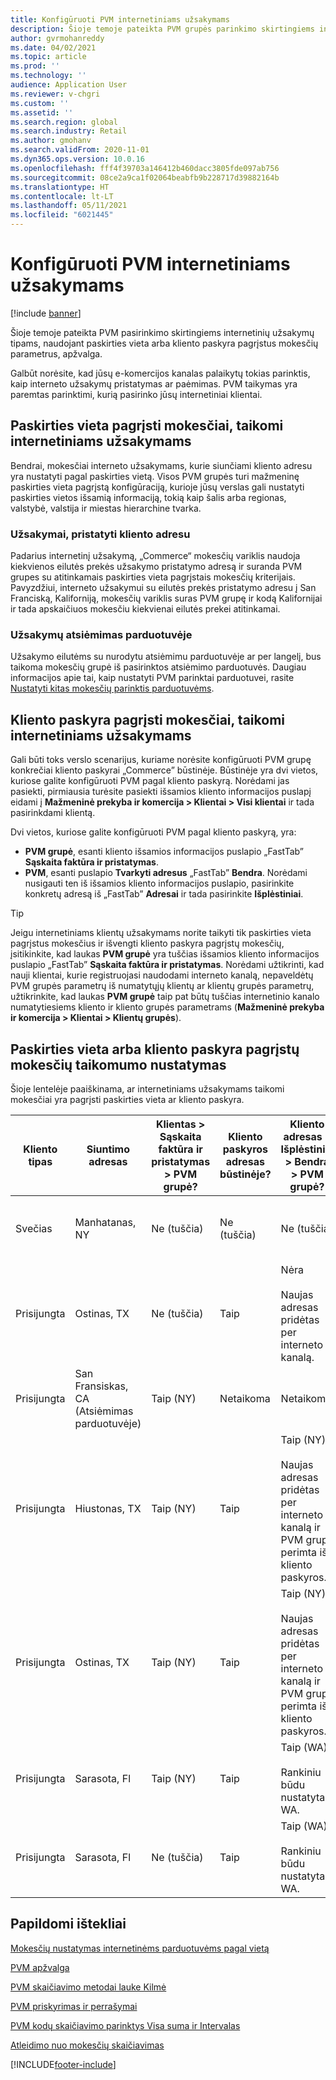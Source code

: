 ```yaml
---
title: Konfigūruoti PVM internetiniams užsakymams
description: Šioje temoje pateikta PVM grupės parinkimo skirtingiems interneto užsakymų tipams apžvalga „Dynamics 365 Commerce“.
author: gvrmohanreddy
ms.date: 04/02/2021
ms.topic: article
ms.prod: ''
ms.technology: ''
audience: Application User
ms.reviewer: v-chgri
ms.custom: ''
ms.assetid: ''
ms.search.region: global
ms.search.industry: Retail
ms.author: gmohanv
ms.search.validFrom: 2020-11-01
ms.dyn365.ops.version: 10.0.16
ms.openlocfilehash: fff4f39703a146412b460dacc3805fde097ab756
ms.sourcegitcommit: 08ce2a9ca1f02064beabfb9b228717d39882164b
ms.translationtype: HT
ms.contentlocale: lt-LT
ms.lasthandoff: 05/11/2021
ms.locfileid: "6021445"
---
```

# <a name="configure-sales-tax-for-online-orders"></a>Konfigūruoti PVM internetiniams užsakymams

[!include [banner](includes/banner.md)]

Šioje temoje pateikta PVM pasirinkimo skirtingiems internetinių užsakymų tipams, naudojant paskirties vieta arba kliento paskyra pagrįstus mokesčių parametrus, apžvalga. 

Galbūt norėsite, kad jūsų e-komercijos kanalas palaikytų tokias parinktis, kaip interneto užsakymų pristatymas ar paėmimas. PVM taikymas yra paremtas parinktimi, kurią pasirinko jūsų internetiniai klientai. 

## <a name="destination-based-taxes-for-online-orders"></a>Paskirties vieta pagrįsti mokesčiai, taikomi internetiniams užsakymams

Bendrai, mokesčiai interneto užsakymams, kurie siunčiami kliento adresu yra nustatyti pagal paskirties vietą. Visos PVM grupės turi mažmeninę paskirties vieta pagrįstą konfigūraciją, kurioje jūsų verslas gali nustatyti paskirties vietos išsamią informaciją, tokią kaip šalis arba regionas, valstybė, valstija ir miestas hierarchine tvarka.

### <a name="orders-delivered-to-customer-address"></a>Užsakymai, pristatyti kliento adresu

Padarius internetinį užsakymą, „Commerce“ mokesčių variklis naudoja kiekvienos eilutės prekės užsakymo pristatymo adresą ir suranda PVM grupes su atitinkamais paskirties vieta pagrįstais mokesčių kriterijais. Pavyzdžiui, interneto užsakymui su eilutės prekės pristatymo adresu į San Franciską, Kaliforniją, mokesčių variklis suras PVM grupę ir kodą Kalifornijai ir tada apskaičiuos mokesčiu kiekvienai eilutės prekei atitinkamai.

### <a name="order-pick-up-in-store"></a>Užsakymų atsiėmimas parduotuvėje

Užsakymo eilutėms su nurodytu atsiėmimu parduotuvėje ar per langelį, bus taikoma mokesčių grupė iš pasirinktos atsiėmimo parduotuvės. Daugiau informacijos apie tai, kaip nustatyti PVM parinktai parduotuvei, rasite [Nustatyti kitas mokesčių parinktis parduotuvėms](/dynamicsax-2012/appuser-itpro/set-other-tax-options-for-stores).

## <a name="customer-account-based-taxes-for-online-orders"></a>Kliento paskyra pagrįsti mokesčiai, taikomi internetiniams užsakymams

Gali būti toks verslo scenarijus, kuriame norėsite konfigūruoti PVM grupę konkrečiai kliento paskyrai „Commerce” būstinėje. Būstinėje yra dvi vietos, kuriose galite konfigūruoti PVM pagal kliento paskyrą. Norėdami jas pasiekti, pirmiausia turėsite pasiekti išsamios kliento informacijos puslapį eidami į **Mažmeninė prekyba ir komercija \> Klientai \> Visi klientai** ir tada pasirinkdami klientą.

Dvi vietos, kuriose galite konfigūruoti PVM pagal kliento paskyrą, yra:

- **PVM grupė**, esanti kliento išsamios informacijos puslapio „FastTab” **Sąskaita faktūra ir pristatymas**. 
- **PVM**, esanti puslapio **Tvarkyti adresus** „FastTab” **Bendra**. Norėdami nusigauti ten iš išsamios kliento informacijos puslapio, pasirinkite konkretų adresą iš „FastTab” **Adresai** ir tada pasirinkite **Išplėstiniai**.

> [!TIP]
> Jeigu internetiniams klientų užsakymams norite taikyti tik paskirties vieta pagrįstus mokesčius ir išvengti kliento paskyra pagrįstų mokesčių, įsitikinkite, kad laukas **PVM grupė** yra tuščias išsamios kliento informacijos puslapio „FastTab” **Sąskaita faktūra ir pristatymas**. Norėdami užtikrinti, kad nauji klientai, kurie registruojasi naudodami interneto kanalą, nepaveldėtų PVM grupės parametrų iš numatytųjų klientų ar klientų grupės parametrų, užtikrinkite, kad laukas **PVM grupė** taip pat būtų tuščias internetinio kanalo numatytiesiems kliento ir kliento grupės parametrams (**Mažmeninė prekyba ir komercija \> Klientai \> Klientų grupės**).

## <a name="determine-destination-based-tax-or-customer-account-based-tax-applicability"></a>Paskirties vieta arba kliento paskyra pagrįstų mokesčių taikomumo nustatymas 

Šioje lentelėje paaiškinama, ar internetiniams užsakymams taikomi mokesčiai yra pagrįsti paskirties vieta ar kliento paskyra. 

| Kliento tipas | Siuntimo adresas                   | Klientas > Sąskaita faktūra ir pristatymas > PVM grupė? | Kliento paskyros adresas būstinėje? | Kliento adresas > Išplėstiniai > Bendra > PVM grupė?                                              | Pritaikyta PVM grupė      |
|---------------|------------------------------------|-----------------------------------------------------|-----------------------------------|--------------------------------------------------------------------------------------------------------|------------------------------|
| Svečias         | Manhatanas, NY                      | Ne (tuščia)                                                | Ne (tuščia)                              | Ne (tuščia)                                                                                                   | NY (paskirties vieta pagrįsti mokesčiai) |
| Prisijungta     | Ostinas, TX                          | Ne (tuščia)                                             | Taip                               | Nėra<br/><br/>Naujas adresas pridėtas per interneto kanalą.                                                            | TX (paskirties vieta pagrįsti mokesčiai) |
| Prisijungta     | San Fransiskas, CA (Atsiėmimas parduotuvėje) | Taip (NY)                                            | Netaikoma                              | Netaikoma                                                                                                    | CA (paskirties vieta pagrįsti mokesčiai) |
| Prisijungta     | Hiustonas, TX                         | Taip (NY)                                            | Taip                               | Taip (NY)<br/><br/>Naujas adresas pridėtas per interneto kanalą ir PVM grupė perimta iš kliento paskyros. | NY (kliento paskyra pagrįsti mokesčiai)  |
| Prisijungta     | Ostinas, TX                          | Taip (NY)                                            | Taip                               | Taip (NY)<br/><br/>Naujas adresas pridėtas per interneto kanalą ir PVM grupė perimta iš kliento paskyros. | NY (kliento paskyra pagrįsti mokesčiai)  |
| Prisijungta     | Sarasota, Fl                       | Taip (NY)                                            | Taip                               | Taip (WA)<br/><br/>Rankiniu būdu nustatyta į WA.                                                                          | WA (kliento paskyra pagrįsti mokesčiai)  |
| Prisijungta     | Sarasota, Fl                       | Ne (tuščia)                                                | Taip                               | Taip (WA)<br/><br/>Rankiniu būdu nustatyta į WA.                                                                          | WA (kliento paskyra pagrįsti mokesčiai)  |

## <a name="additional-resources"></a>Papildomi ištekliai

[Mokesčių nustatymas internetinėms parduotuvėms pagal vietą](/dynamicsax-2012/appuser-itpro/set-up-taxes-for-online-stores-based-on-destination)

[PVM apžvalga](../finance/general-ledger/indirect-taxes-overview.md?toc=%2fdynamics365%2fcommerce%2ftoc.json) 

[PVM skaičiavimo metodai lauke Kilmė](../finance/general-ledger/sales-tax-calculation-methods-origin-field.md?toc=%2fdynamics365%2fcommerce%2ftoc.json) 

[ PVM priskyrimas ir perrašymai​](../supply-chain/procurement/tasks/sales-tax-assignment-overrides.md?toc=%2fdynamics365%2fcommerce%2ftoc.json) 

[PVM kodų skaičiavimo parinktys Visa suma ir Intervalas](../finance/general-ledger/whole-amount-interval-options-sales-tax-codes.md?toc=%2fdynamics365%2fcommerce%2ftoc.json) 

[Atleidimo nuo mokesčių skaičiavimas](tax-exempt-price-inclusive.md) 



[!INCLUDE[footer-include](../includes/footer-banner.md)]